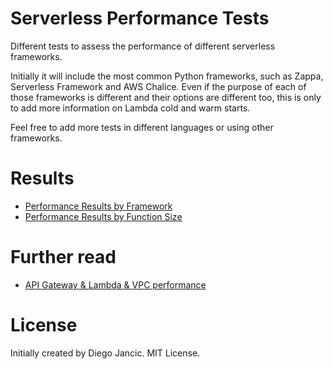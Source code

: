 # Serverless Performance Tests

Different tests to assess the performance of different serverless frameworks.

Initially it will include the most common Python frameworks, such as Zappa, Serverless Framework and AWS Chalice. Even if the purpose of each of those frameworks is different and their options are different too, this is only to add more information on Lambda cold and warm starts.

Feel free to add more tests in different languages or using other frameworks.


# Results

- [Performance Results by Framework](results/by-framework.md)
- [Performance Results by Function Size](results/by-size.md)


# Further read

- [API Gateway & Lambda & VPC performance](https://www.robertvojta.com/aws-journey-api-gateway-lambda-vpc-performance/)


# License

Initially created by Diego Jancic. MIT License.
